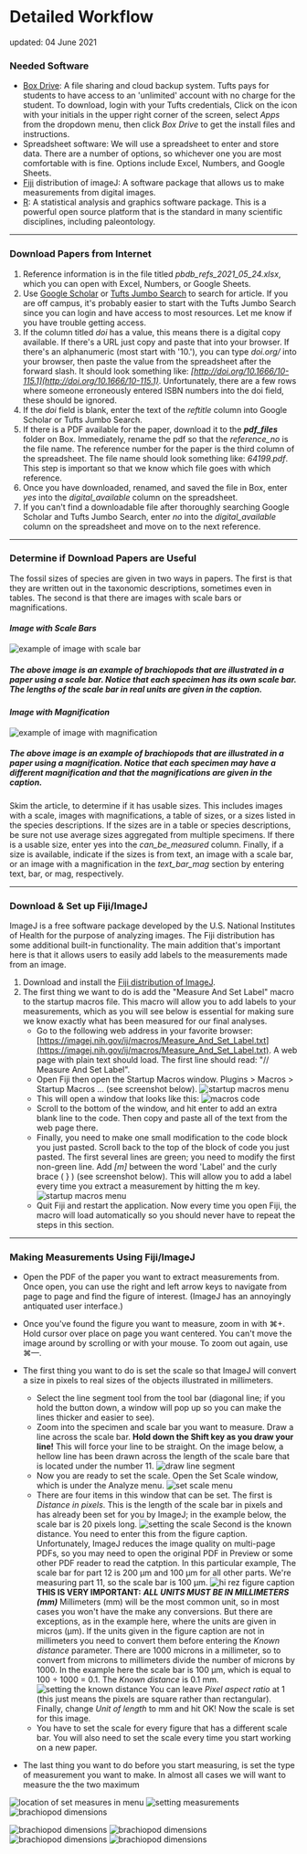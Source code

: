 # Detailed Workflow

updated: 04 June 2021

### Needed Software
* [Box Drive](https://access.tufts.edu/box): A file sharing and cloud backup system. Tufts pays for students to have access to an 'unlimited' account with no charge for the student. To download, login with your Tufts credentials, Click on the icon with your initials in the upper right corner of the screen, select *Apps* from the dropdown menu, then click *Box Drive* to get the install files and instructions.
* Spreadsheet software: We will use a spreadsheet to enter and store data. There are a number of options, so whichever one you are most comfortable with is fine. Options include Excel, Numbers, and Google Sheets.
* [Fiji](https://imagej.net/Fiji) distribution of imageJ: A software package that allows us to make measurements from digital images. 
* [R](https://cran.r-project.org): A statistical analysis and graphics software package. This is a powerful open source platform that is the standard in many scientific disciplines, including paleontology.

---
### Download Papers from Internet
1. Reference information is in the file titled *pbdb\_refs\_2021\_05\_24.xlsx*, which you can open with Excel, Numbers, or Google Sheets.
2. Use [Google Scholar](https://scholar.google.com) or [Tufts Jumbo Search](https://tufts-primo.hosted.exlibrisgroup.com/primo-explore/search?vid=01TUN&lang=en_US&sortby=rank) to search for article. If you are off campus, it's probably easier to start with the Tufts Jumbo Search since you can login and have access to most resources. Let me know if you have trouble getting access.
3. If the column titled *doi* has a value, this means there is a digital copy available. If there's a URL just copy and paste that into your browser. If there's an alphanumeric (most start with '10.'), you can type *doi.org/* into your browser, then paste the value from the spreadsheet after the forward slash. It should look something like: *[http://doi.org/10.1666/10-115.1](http://doi.org/10.1666/10-115.1)*. Unfortunately, there are a few rows where someone erroneously entered ISBN numbers into the doi field, these should be ignored.
4. If the *doi* field is blank, enter the text of the *reftitle* column into Google Scholar or Tufts Jumbo Search. 
5. If there is a PDF available for the paper, download it to the ***pdf_files*** folder on Box. Immediately, rename the pdf so that the *reference\_no* is the file name. The reference number for the paper is the third column of the spreadsheet. The file name should look something like: *64199.pdf*. This step is important so that we know which file goes with which reference. 
6. Once you have downloaded, renamed, and saved the file in Box, enter *yes* into the *digital\_available* column on the spreadsheet.
7. If you can't find a downloadable file after thoroughly searching Google Scholar and Tufts Jumbo Search, enter *no* into the *digital\_available* column on the spreadsheet and move on to the next reference.

---
### Determine if Download Papers are Useful
The fossil sizes of species are given in two ways in papers. The first is that they are written out in the taxonomic descriptions, sometimes even in tables. The second is that there are images with scale bars or magnifications.

#### _Image with Scale Bars_
![example of image with scale bar](img/brach_scale.png)
##### The above image is an example of brachiopods that are illustrated in a paper using a scale bar. Notice that each specimen has its own scale bar. The lengths of the scale bar in real units are given in the caption.

#### _Image with Magnification_
![example of image with magnification](img/brach_mag.png)
##### The above image is an example of brachiopods that are illustrated in a paper using a magnification. Notice that each specimen may have a different magnification and that the magnifications are given in the caption.

Skim the article, to determine if it has usable sizes. This includes images with a scale, images with magnifications, a table of sizes, or a sizes listed in the species descriptions. If the sizes are in a table or species descriptions, be sure not use average sizes aggregated from multiple specimens. If there is a usable size, enter yes into the *can\_be\_measured* column. Finally, if a size is available, indicate if the sizes is from text, an image with a scale bar, or an image with a magnification in the *text\_bar\_mag* section by entering text, bar, or mag, respectively.

---
### Download \& Set up Fiji/ImageJ
ImageJ is a free software package developed by the U.S. National Institutes of Health for the purpose of analyzing images. The Fiji distribution has some additional built-in functionality. The main addition that's important here is that it allows users to easily add labels to the measurements made from an image.

1. Download and install the [Fiji distribution of ImageJ](https://imagej.net/Fiji). 
2. The first thing we want to do is add the "Measure And Set Label" macro to the startup macros file. This macro will allow you to add labels to your measurements, which as you will see below is essential for making sure we know exactly what has been measured for our final analyses. 
	- Go to the following web address in your favorite browser: [https://imagej.nih.gov/ij/macros/Measure_And_Set_Label.txt](https://imagej.nih.gov/ij/macros/Measure_And_Set_Label.txt). A web page with plain text should load. The first line should read: "// Measure And Set Label".
	- Open Fiji then open the Startup Macros window. Plugins > Macros > Startup Macros ... (see screenshot below). ![startup macros menu](img/macrosmenu.png)
	- This will open a window that looks like this: ![macros code](img/startupmacroswindow.png)
	- Scroll to the bottom of the window, and hit enter to add an extra blank line to the code. Then copy and paste all of the text from the web page there.
	- Finally, you need to make one small modification to the code block you just pasted. Scroll back to the top of the block of code you just pasted. The first several lines are green; you need to modify the first non-green line. Add *\[m\]* between the word 'Label' and the curly brace ( } ) (see screenshot below). This will allow you to add a label every time you extract a measurement by hitting the m key. ![startup macros menu](img/macromodification.png)
	- Quit Fiji and restart the application. Now every time you open Fiji, the macro will load automatically so you should never have to repeat the steps in this section.

---
### Making Measurements Using Fiji/ImageJ

- Open the PDF of the paper you want to extract measurements from. Once open, you can use the right and left arrow keys to navigate from page to page and find the figure of interest. (ImageJ has an annoyingly antiquated user interface.)
- Once you've found the figure you want to measure, zoom in with &#8984;+. Hold cursor over place on page you want centered. You can't move the image around by scrolling or with your mouse. To zoom out again, use &#8984;—. 
- The first thing you want to do is set the scale so that ImageJ will convert a size in pixels to real sizes of the objects illustrated in millimeters.
	- Select the line segment tool from the tool bar (diagonal line; if you hold the button down, a window will pop up so you can make the lines thicker and easier to see).
	- Zoom into the specimen and scale bar you want to measure. Draw a line across the scale bar. **Hold down the Shift key as you draw your line!** This will force your line to be straight. On the image below, a hellow line has been drawn across the length of the scale bare that is located under the number 11. ![draw line segment](img/scalebar.png)
	- Now you are ready to set the scale. Open the Set Scale window, which is under the Analyze menu. ![set scale menu](img/setscalemenu.png)
	- There are four items in this window that can be set. The first is *Distance in pixels*. This is the length of the scale bar in pixels and has already been set for you by ImageJ; in the example below, the scale bar is 20 pixels long. ![setting the scale](img/setscalewindow1.png) Second is the known distance. You need to enter this from the figure caption. Unfortunately, ImageJ reduces the image quality on multi-page PDFs, so you may need to open the original PDF in Preview or some other PDF reader to read the catption. In this particular example, The scale bar for part 12 is 200 &mu;m and 100 &mu;m for all other parts. We're measuring part 11, so the scale bar is 100 &mu;m. ![hi rez figure caption](img/caption.png) **THIS IS VERY IMPORTANT:** ***_ALL UNITS MUST BE IN MILLIMETERS (mm)_*** Millimeters (mm) will be the most common unit, so in most cases you won't have the make any conversions. But there are exceptions, as in the example here, where the units are given in micros (&mu;m). If the units given in the figure caption are not in millimeters you need to convert them before entering the *Known distance* parameter. There are 1000 microns in a millimeter, so to convert from microns to millimeters divide the number of microns by 1000. In the example here the scale bar is 100 &mu;m, which is equal to 100 &div; 1000 = 0.1. The *Known distance* is 0.1 mm. ![setting the known distance](img/setscalewindow2.png) You can leave *Pixel aspect ratio* at 1 (this just means the pixels are square rather than rectangular). Finally, change *Unit of length* to mm and hit OK! Now the scale is set for this image. 
	- You have to set the scale for every figure that has a different scale bar. You will also need to set the scale every time you start working on a new paper.

- The last thing you want to do before you start measuring, is set the type of measurement you want to make. In almost all cases we will want to measure the the two maximum  


![location of set measures in menu](img/setmesauremenu.png)
![setting measurements](img/measurementoptions.png)
![brachiopod dimensions](img/brach_dims.png)

![brachiopod dimensions](img/boundingbox.png)
![brachiopod dimensions](img/recordedmeasurement.png)
![brachiopod dimensions](img/setlabel.png)
![brachiopod dimensions](img/removeoverlay.png)